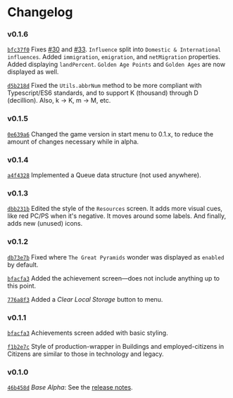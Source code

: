 # Changelog

### v0.1.6
[`bfc37f0`](https://github.com/EmmaRamirez/Clickopolis/commit/bfc37f03e271d169a66102f6e430d977f147686d) Fixes [#30](https://github.com/EmmaRamirez/Clickopolis/issues/30) and [#33](https://github.com/EmmaRamirez/Clickopolis/issues/33). `Influence` split into `Domestic & International influences`. Added `immigration`, `emigration`, and `netMigration` properties. Added displaying `landPercent`. `Golden Age Points` and `Golden Ages` are now displayed as well.

[`d5b218d`](https://github.com/EmmaRamirez/Clickopolis/commit/d5b218d88782a579970ce73d2a678396d34bd55f) Fixed the `Utils.abbrNum` method to be more compliant with Typescript/ES6 standards, and to support K (thousand) through D (decillion). Also, k -> K, m -> M, etc.

### v0.1.5
[`0e639a6`](https://github.com/EmmaRamirez/Clickopolis/commit/0e639a6dcd17afbafd53303e8d06ab737d4dce3d) Changed the game version in start menu to 0.1.x, to reduce the amount of changes necessary while in alpha.

### v0.1.4
[`a4f4328`](https://github.com/EmmaRamirez/Clickopolis/commit/a4f4328a1dbb6b2820c50e8261168c134df1a2ea) Implemented a Queue data structure (not used anywhere).

### v0.1.3
[`dbb231b`](https://github.com/EmmaRamirez/Clickopolis/commit/dbb231b010038bd243bdc94373bb9800e214e77f) Edited the style of the `Resources` screen. It adds more visual cues, like red PC/PS when it's negative. It moves around some labels. And finally, adds new (unused) icons.

### v0.1.2
[`db73e7b`](https://github.com/EmmaRamirez/Clickopolis/commit/db73e7b1537e72a72facaac0ddabdb7494905292) Fixed where `The Great Pyramids` wonder was displayed as `enabled` by default.

[`bfacfa3`](https://github.com/EmmaRamirez/Clickopolis/commit/bfacfa38b0fef556875f392ad32a7657f4cc1082) Added the achievement screen&mdash;does not include anything up to this point.

[`776a8f3`](https://github.com/EmmaRamirez/Clickopolis/commit/776a8f32dec27db0780d7939f187807cd392d046) Added a _Clear Local Storage_ button to menu.

### v0.1.1
[`bfacfa3`](https://github.com/EmmaRamirez/Clickopolis/commit/bfacfa38b0fef556875f392ad32a7657f4cc1082) Achievements screen added with basic styling.

[`f1b2e7c`](https://github.com/EmmaRamirez/Clickopolis/commit/f1b2e7c98149baa047b5e97e1141f6682c5c21da) Style of production-wrapper in Buildings and employed-citizens in Citizens are similar to those in technology and legacy.

### v0.1.0
[`46b458d`](https://github.com/EmmaRamirez/Clickopolis/commit/46b458dd2653cbc485845b072116de67d19d496b) *Base Alpha*: See the [release notes](https://github.com/EmmaRamirez/Clickopolis/releases/tag/v0.1.0-alpha).
